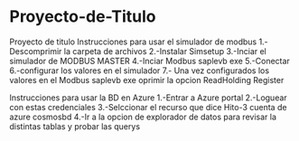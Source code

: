 # Proyecto-de-Titulo
Proyecto de titulo 
Instrucciones para usar el simulador de modbus 
1.-Descomprimir la carpeta de archivos 
2.-Instalar Simsetup
3.-Inciar el simulador de MODBUS MASTER
4.-Inciar Modbus saplevb exe
5.-Conectar 
6.-configurar los valores en el simulador 
7.- Una vez configurados los valores en el Modbus saplevb exe oprimir la opcion ReadHolding Register 

Instrucciones para usar la BD en Azure 
1.-Entrar a Azure portal
2.-Loguear con estas credenciales
3.-Selccionar el recurso que dice Hito-3 cuenta de azure cosmosbd
4.-Ir a la opcion de explorador de datos para revisar la distintas tablas y probar las querys 
